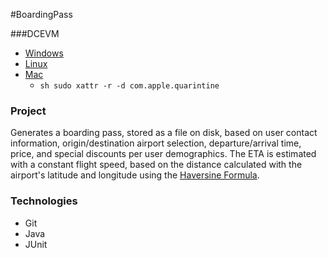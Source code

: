 #BoardingPass


###DCEVM
- [Windows](https://github.com/TravaOpenJDK/trava-jdk-11-dcevm/releases/download/dcevm-11.0.11%2B1/Openjdk11u-dcevm-windows-x64.zip)
- [Linux](https://github.com/TravaOpenJDK/trava-jdk-11-dcevm/releases/download/dcevm-11.0.11%2B1/Openjdk11u-dcevm-linux-x64.tar.gz)
- [Mac](https://github.com/TravaOpenJDK/trava-jdk-11-dcevm/releases/download/dcevm-11.0.11%2B1/Openjdk11u-dcevm-mac-x64.tar.gz)
  - ```sh sudo xattr -r -d com.apple.quarintine```

### Project 
Generates a boarding pass, stored as a file on disk, based on user contact information, origin/destination airport selection, departure/arrival time, price, and special discounts per user demographics. 
The ETA is estimated with a constant flight speed, based on the distance calculated with the airport's latitude and longitude using the [Haversine Formula](https://en.wikipedia.org/wiki/Haversine_formula). 


### Technologies
- Git
- Java
- JUnit
